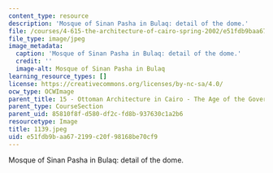 ```yaml
---
content_type: resource
description: 'Mosque of Sinan Pasha in Bulaq: detail of the dome.'
file: /courses/4-615-the-architecture-of-cairo-spring-2002/e51fdb9baa672199c20f98168be70cf9_1139.jpeg
file_type: image/jpeg
image_metadata:
  caption: 'Mosque of Sinan Pasha in Bulaq: detail of the dome.'
  credit: ''
  image-alt: Mosque of Sinan Pasha in Bulaq
learning_resource_types: []
license: https://creativecommons.org/licenses/by-nc-sa/4.0/
ocw_type: OCWImage
parent_title: 15 - Ottoman Architecture in Cairo - The Age of the Governors
parent_type: CourseSection
parent_uid: 85810f8f-d580-df2c-fd8b-937630c1a2b6
resourcetype: Image
title: 1139.jpeg
uid: e51fdb9b-aa67-2199-c20f-98168be70cf9
---
```

Mosque of Sinan Pasha in Bulaq: detail of the dome.
